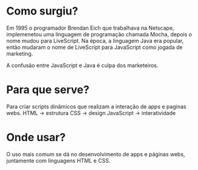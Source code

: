 # Como surgiu?

Em 1995 o programador Brendan Eich que trabalhava na Netscape, implemenetou uma linguagem de programação chamada Mocha, depois o nome mudou para LiveScript. Na época, a linguagem Java era popular, então mudaram o nome de LiveScript para JavaScript como jogada de marketing.

A confusão entre JavaScript e Java é culpa dos marketeiros.

# Para que serve?

Para criar scripts dinâmicos que realizam a interação de apps e paginas webs.
HTML -> estrutura
CSS -> design
JavaScript -> interatividade

# Onde usar?

O uso mais comum se dá no desenvolvimento de apps e páginas webs, juntamente com linguagens HTML e CSS.
